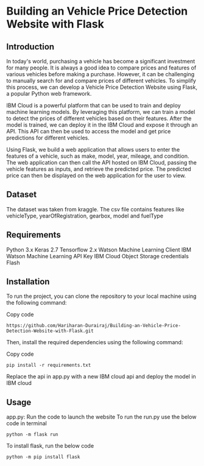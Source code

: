 # Building an Vehicle Price Detection Website with Flask

## Introduction
In today's world, purchasing a vehicle has become a significant investment for many people. 
It is always a good idea to compare prices and features of various vehicles before making a purchase. 
However, it can be challenging to manually search for and compare prices of different vehicles. 
To simplify this process, we can develop a Vehicle Price Detection Website using Flask, a popular Python web framework.

IBM Cloud is a powerful platform that can be used to train and deploy machine learning models. 
By leveraging this platform, we can train a model to detect the prices of different vehicles based on their features. 
After the model is trained, we can deploy it in the IBM Cloud and expose it through an API. 
This API can then be used to access the model and get price predictions for different vehicles.

Using Flask, we build a web application that allows users to enter the features of a vehicle, such as make, model, year, mileage, and condition. 
The web application can then call the API hosted on IBM Cloud, passing the vehicle features as inputs, and retrieve the predicted price. 
The predicted price can then be displayed on the web application for the user to view.


## Dataset

The dataset was taken from kraggle. The csv file contains features like vehicleType, yearOfRegistration, gearbox, model and fuelType

## Requirements
Python 3.x
Keras 2.7
Tensorflow 2.x
Watson Machine Learning Client
IBM Watson Machine Learning API Key
IBM Cloud Object Storage credentials
Flash

## Installation
To run the project, you can clone the repository to your local machine using the following command:


Copy code
```
https://github.com/Hariharan-Durairaj/Building-an-Vehicle-Price-Detection-Website-with-Flask.git
```

Then, install the required dependencies using the following command:

Copy code
```
pip install -r requirements.txt
```

Replace the api in app.py with a new IBM cloud api and deploy the model in IBM cloud

## Usage

app.py: Run the code to launch the website
To run the run.py use the below code in terminal
```
python -m flask run
```

To install flask, run the below code
```
python -m pip install flask
```

